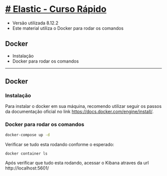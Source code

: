 # [# Elastic - Curso Rápido](/kibana/elastic-bnu/curso-rapido/README.md)
- Versão utilizada 8.12.2
- Este material utiliza o Docker para rodar os comandos

## Docker
- Instalação
- Docker para rodar os comandos

---

## Docker

### Instalação

Para instalar o docker em sua máquina, recomendo utilizar seguir os passos da documentação oficial no link https://docs.docker.com/engine/install/.

### Docker para rodar os comandos

```bash
docker-compose up -d
```

Verificar se tudo esta rodando conforme o esperado:
```bash
docker container ls
```

Após verificar que tudo esta rodando, acessar o Kibana atraves da url http://localhost:5601/